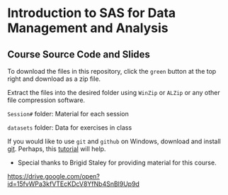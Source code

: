 # Introduction to SAS for Data Management and Analysis

## Course Source Code and Slides

To download the files in this repository, click the `green` button at the top right and download as a zip file.

Extract the files into the desired folder using `WinZip` or `ALZip` or any other file compression software.

`Session#` folder: Material for each session

`datasets` folder: Data for exercises in class

If you would like to use `git` and `github` on Windows, download and install
[git](https://git-scm.com/download/win).
Perhaps, this [tutorial](https://try.github.io) will help.

* Special thanks to Brigid Staley for providing material for this course.

https://drive.google.com/open?id=15fvWPa3kfVTEcKDcV8YfNb4SnBl9Up9d
